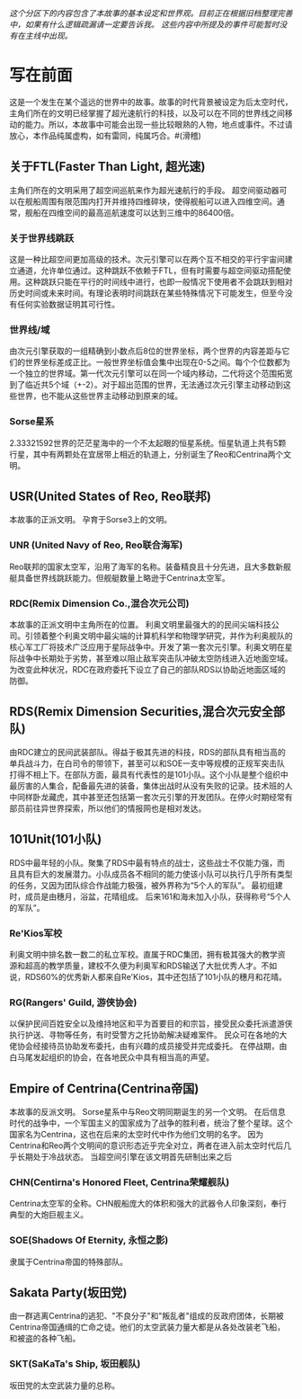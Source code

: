 ﻿*这个分区下的内容包含了本故事的基本设定和世界观。目前正在根据旧档整理完善中，如果有什么逻辑疏漏请一定要告诉我。
这些内容中所提及的事件可能暂时没有在主线中出现。*
# 写在前面
这是一个发生在某个遥远的世界中的故事。故事的时代背景被设定为后太空时代，主角们所在的文明已经掌握了超光速航行的科技，以及可以在不同的世界线之间移动的能力。所以，本故事中可能会出现一些比较眼熟的人物，地点或事件。不过请放心，本作品纯属虚构，如有雷同，纯属巧合。#(滑稽)

## 关于FTL(Faster Than Light, 超光速)
主角们所在的文明采用了超空间巡航来作为超光速航行的手段。
超空间驱动器可以在舰船周围有限范围内打开并维持四维碎块，使得舰船可以进入四维空间。通常，舰船在四维空间的最高巡航速度可以达到三维中的86400倍。

### 关于世界线跳跃
这是一种比超空间更加高级的技术。次元引擎可以在两个互不相交的平行宇宙间建立通道，允许单位通过。这种跳跃不依赖于FTL，但有时需要与超空间驱动搭配使用。这种跳跃只能在平行的时间线中进行，也即一般情况下使用者不会跳跃到相对历史时间或未来时间。有理论表明时间跳跃在某些特殊情况下可能发生，但至今没有任何实验数据证明其可行性。

### 世界线/域
由次元引擎获取的一组精确到小数点后8位的世界坐标，两个世界的内容差距与它们的世界坐标差成正比。一般世界坐标值会集中出现在0-5之间。每个个位数都为一个独立的世界域。第一代次元引擎可以在同一个域内移动，二代将这个范围拓宽到了临近共5个域（+-2）。对于超出范围的世界，无法通过次元引擎主动移动到这些世界，也不能从这些世界主动移动到原来的域。

### Sorse星系
2.33321592世界的茫茫星海中的一个不太起眼的恒星系统。恒星轨道上共有5颗行星，其中有两颗处在宜居带上相近的轨道上，分别诞生了Reo和Centrina两个文明。

## USR(United States of Reo, Reo联邦)
本故事的正派文明。
孕育于Sorse3上的文明。

### UNR (United Navy of Reo, Reo联合海军)
Reo联邦的国家太空军，沿用了海军的名称。装备精良且十分先进，且大多数新舰艇具备世界线跳跃能力。但舰艇数量上略逊于Centrina太空军。

### RDC(Remix Dimension Co.,混合次元公司)
本故事的正派文明中主角所在的位置。
利奥文明里最强大的的民间尖端科技公司。引领着整个利奥文明中最尖端的计算机科学和物理学研究，并作为利奥舰队的核心军工厂将技术广泛应用于星际战争中。开发了第一套次元引擎。利奥文明在星际战争中长期处于劣势，甚至难以阻止敌军突击队冲破太空防线进入近地面空域。为改变此种状况，RDC在政府委托下设立了自己的部队RDS以协助近地面区域的防御。
## RDS(Remix Dimension Securities,混合次元安全部队)
由RDC建立的民间武装部队。得益于极其先进的科技，RDS的部队具有相当高的单兵战斗力，在白司令的带领下，甚至可以和SOE一支中等规模的正规军突击队打得不相上下。在部队方面，最具有代表性的是101小队。这个小队是整个组织中最厉害的人集合，配备最先进的装备，集体出战时从没有失败的记录。技术班的人中同样卧龙藏虎，其中甚至还包括第一套次元引擎的开发团队。在停火时期经常有部员前往异世界探索，所以他们的情报网也是相对发达。

## 101Unit(101小队)
RDS中最年轻的小队。聚集了RDS中最有特点的战士，这些战士不仅能力强，而且具有巨大的发展潜力。小队成员各不相同的能力使该小队可以执行几乎所有类型的任务，又因为团队综合作战能力极强，被外界称为“5个人的军队”。
最初组建时，成员是由穗月，浴盆，花晴组成。
后来161和海未加入小队，获得称号“5个人的军队”。
### Re'Kios军校
利奥文明中排名数一数二的私立军校。直属于RDC集团，拥有极其强大的教学资源和超高的教学质量，建校不久便为利奥军和RDS输送了大批优秀人才。不如说，RDS60%的优秀新人都来自Re'Kios，其中还包括了101小队的穗月和花晴。
### RG(Rangers' Guild, 游侠协会)
以保护民间百姓安全以及维持地区和平为首要目的和宗旨，接受民众委托派遣游侠执行护送、寻物等任务，有时受警方之托协助解决疑难案件。
民众可在各地的大佬协会经接待员协助发布委托，由有兴趣的成员接受并完成委托。
在停战期，由白马尾发起组织的协会，在各地民众中具有相当高的声望。

## Empire of Centrina(Centrina帝国)
本故事的反派文明。
Sorse星系中与Reo文明同期诞生的另一个文明。
在后信息时代的战争中，一个军国主义的国家成为了战争的胜利者，统治了整个星球。这个国家名为Centrina，这也在后来的太空时代中作为他们文明的名字。
因为Centrina和Reo两个文明间的意识形态近乎完全对立，两者在进入前太空时代后几乎长期处于冷战状态。
当超空间引擎在该文明首先研制出来之后

### CHN(Centirna's Honored Fleet, Centrina荣耀舰队)
Centrina太空军的全称。CHN舰船庞大的体积和强大的武器令人印象深刻，奉行典型的大炮巨舰主义。

### SOE(Shadows Of Eternity, 永恒之影)
隶属于Centrina帝国的特殊部队。

## Sakata Party(坂田党)
由一群逃离Centrina的逃犯、"不良分子"和"叛乱者"组成的反政府团体，长期被Centrina帝国通缉的亡命之徒。他们的太空武装力量大都是从各处改装老飞船，和被盗的各种飞船。

### SKT(SaKaTa's Ship, 坂田舰队)
坂田党的太空武装力量的总称。
